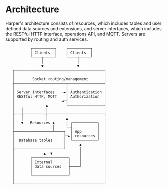 # Architecture

Harper's architecture consists of resources, which includes tables and user defined data sources and extensions, and server interfaces, which includes the RESTful HTTP interface, operations API, and MQTT. Servers are supported by routing and auth services.

```
           ┌──────────┐    ┌──────────┐
           │ Clients  │    │ Clients  │
           └────┬─────┘    └────┬─────┘
                │               │
                ▼               ▼
   ┌────────────────────────────────────────┐
   │                                        │
   │        Socket routing/management       │
   ├───────────────────────┬────────────────┤
   │                       │                │
   │ Server Interfaces   ─►│ Authentication │
   │ RESTful HTTP, MQTT    │ Authorization  │
   │                     ◄─┤                │
   │              ▲        └────────────────┤
   │   │          │                         │
   ├───┼──────────┼─────────────────────────┤
   │   │          │        ▲                │
   │   ▼   Resources ▲     │ ┌───────────┐  │
   │                 │     └─┤           │  │
   ├─────────────────┴────┐  │ App       │  │
   │                      ├─►│ resources │  │
   │  Database tables     │  └───────────┘  │
   │                      │      ▲          │
   ├──────────────────────┘      │          │
   │             ▲  ▼            │          │
   │       ┌────────────────┐    │          │
   │       │ External       │    │          │
   │       │ data sources   ├────┘          │
   │       │                │               │
   │       └────────────────┘               │
   │                                        │
   └────────────────────────────────────────┘
```
